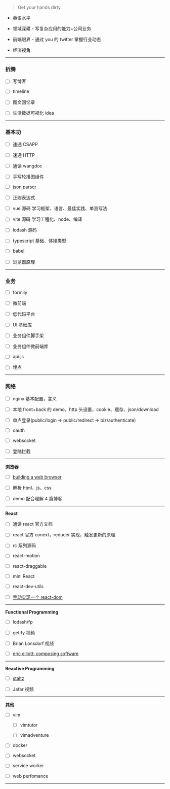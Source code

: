 > Get your hands dirty.

- 英语水平

- 领域深耕 - 写复杂应用的能力+公司业务

- 前端眼界 - 通过 you 的 twitter 掌握行业动态

- 经济视角

---

### 折腾

- [ ] 写博客

- [ ] timeline

- [ ] 图文回忆录

- [ ] 生活数据可视化 idea

---

### 基本功

- [ ] 速通 CSAPP

- [ ] 速通 HTTP

- [ ] 通读 wangdoc

- [ ] 手写轮播图组件

- [ ] [json parser](https://github.com/ascoders/weekly/blob/master/%E5%89%8D%E6%B2%BF%E6%8A%80%E6%9C%AF/139.%E7%B2%BE%E8%AF%BB%E3%80%8A%E6%89%8B%E5%86%99%20JSON%20Parser%E3%80%8B.md)

- [ ] 正则表达式

- [ ] vue 源码 学习框架、语言、最佳实践、单测写法

- [ ] vite 源码 学习工程化、node、编译

- [ ] lodash 源码

- [ ] typescript 基础、体操类型

- [ ] babel

- [ ] 浏览器原理

---

### 业务

- [ ] formily

- [ ] 微前端

- [ ] 低代码平台

- [ ] UI 基础库

- [ ] 业务组件脚手架

- [ ] 业务组件微前端库

- [ ] api.js

- [ ] 埋点

---

### 网络

- [ ] nginx 基本配置，含义

- [ ] 本地 front+back 的 demo，http 头设置，cookie、缓存、json/download

- [ ] 单点登录(public/login => public/redirect => biz/authenticate)

- [ ] oauth

- [ ] websocket

- [ ] 登陆拦截

---

**浏览器**

- [ ] [building a web browser](https://www.udacity.com/course/programming-languages--cs262)

- [ ] 解析 html、js、css

- [ ] demo 配合理解 4 篇博客

---

**React**

- [ ] 通读 react 官方文档

- [ ] react 官方 conext，reducer 实现，触发更新的原理

- [ ] rc 系列源码

- [ ] react-motion

- [ ] react-draggable

- [ ] mini React

- [ ] react-dev-utils

- [ ] [手动实现一个 react-dom](https://www.zhihu.com/question/29380608/answer/2006336708)

---

**Functional Programming**

- [ ] lodash/fp

- [ ] getify 视频

- [ ] Brian Lonsdorf 视频

- [ ] [eric elliott: composing software](https://medium.com/javascript-scene/composing-software-the-book-f31c77fc3ddc)

---

**Reactive Programming**

- [ ] [staltz](https://gist.github.com/staltz/868e7e9bc2a7b8c1f754)

- [ ] Jafar 视频

---

**其他**

- [ ] vim

  - [ ] vimtutor

  - [ ] vimadventure

- [ ] docker

- [ ] websocket

- [ ] service worker

- [ ] web perfomance

---
